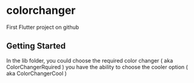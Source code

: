 # colorchanger

First Flutter project on github

## Getting Started

In the lib folder, you could choose the required color changer ( aka ColorChangerRquired )
you have the ability to choose the cooler option ( aka ColorChangerCool )
